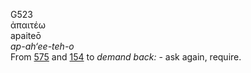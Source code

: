 <body>
  <p>G523<br>  ἀπαιτέω  <br> apaiteō  <br><i>ap-ah‘ee-teh-o </i><br>From <a href="g0575.htm">575</a> and <a href="g0154.htm">154</a>  to <i>demand</i> <i>back:</i> - ask again, require.<br></p>
 </body>